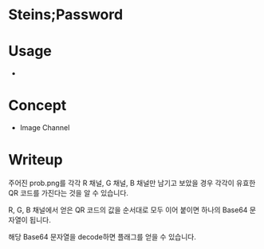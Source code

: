 # Steins;Password

# Usage

-

# Concept

- Image Channel

# Writeup

주어진 prob.png를 각각 R 채널, G 채널, B 채널만 남기고 보았을 경우
각각이 유효한 QR 코드를 가진다는 것을 알 수 있습니다.

R, G, B 채널에서 얻은 QR 코드의 값을 순서대로 모두 이어 붙이면 하나의 Base64 문자열이 됩니다.

해당 Base64 문자열을 decode하면 플래그를 얻을 수 있습니다.
